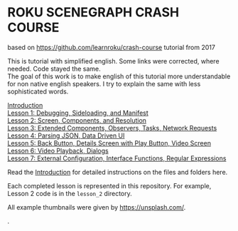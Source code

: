# ROKU SCENEGRAPH CRASH COURSE
based on https://github.com/learnroku/crash-course  tutorial from 2017

This is tutorial with simplified english. Some links were corrected, where needed. Code  stayed the same.  
The goal of this work is to make english of this tutorial more understandable for non native english speakers.
I try to explain the same with less sophisticated words.

[Introduction](docs/Introduction.md)  
[Lesson 1: Debugging, Sideloading, and Manifest](docs/Lesson1.md)  
[Lesson 2: Screen, Components, and Resolution](docs/Lesson2.md)  
[Lesson 3: Extended Components, Observers, Tasks, Network Requests](docs/Lesson3.md)  
[Lesson 4: Parsing JSON, Data Driven UI](docs/Lesson4.md)  
[Lesson 5: Back Button, Details Screen with Play Button, Video Screen](docs/Lesson5.md)  
[Lesson 6: Video Playback, Dialogs](docs/Lesson6.md)  
[Lesson 7: External Configuration, Interface Functions, Regular Expressions](docs/Lesson7.md)  

Read the [Introduction](docs/Introduction.md) for detailed instructions on the files and folders here.

Each completed lesson is represented in this repository. For example, Lesson 2 code is in the `lesson_2` directory.

All example thumbnails were given by https://unsplash.com/.

.
